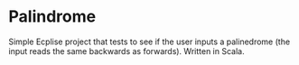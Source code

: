 # Palindrome

Simple Ecplise project that tests to see if the user inputs a palinedrome (the input reads the same backwards as forwards). Written in Scala.

